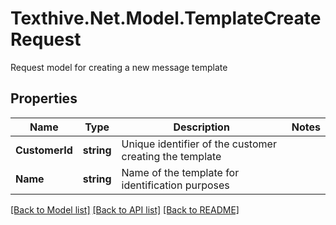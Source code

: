 # Texthive.Net.Model.TemplateCreateRequest
Request model for creating a new message template

## Properties

Name | Type | Description | Notes
------------ | ------------- | ------------- | -------------
**CustomerId** | **string** | Unique identifier of the customer creating the template | 
**Name** | **string** | Name of the template for identification purposes | 

[[Back to Model list]](../README.md#documentation-for-models) [[Back to API list]](../README.md#documentation-for-api-endpoints) [[Back to README]](../README.md)

